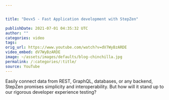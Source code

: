 ```yaml
---


title: "Devx5 - Fast Application development with StepZen"

publishDate: 2021-07-01 04:35:32 UTC
author: ""
categories: video
tags: 
orig_url: https://www.youtube.com/watch?v=dV7WyBzARDE
video_embed: dV7WyBzARDE
image: ~/assets/images/defaults/blog-chinchilla.jpg
permalink: /:categories/:title/
source: YouTube
---
```

Easily connect data from REST, GraphQL, databases, or any backend, StepZen promises simplicity and interoperability. But how will it stand up to our rigorous developer experience testing?